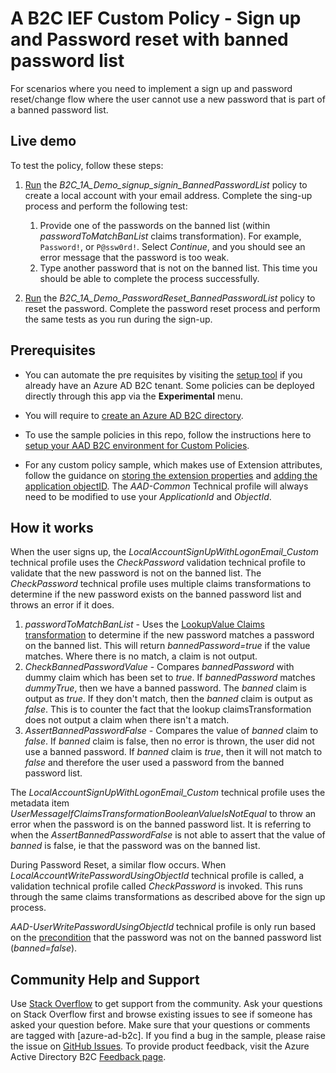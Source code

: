 # A B2C IEF Custom Policy - Sign up and Password reset with banned password list

For scenarios where you need to implement a sign up and password reset/change flow where the user cannot use a new password that is part of a banned password list.

## Live demo

To test the policy, follow these steps:

1. [Run](https://b2clivedemo.b2clogin.com/b2clivedemo.onmicrosoft.com/B2C_1A_Demo_signup_signin_BannedPasswordList/oauth2/v2.0/authorize?client_id=cfaf887b-a9db-4b44-ac47-5efff4e2902c&nonce=defaultNonce&redirect_uri=https%3A%2F%2Fjwt.ms&scope=openid&response_type=id_token&prompt=login) the *B2C_1A_Demo_signup_signin_BannedPasswordList* policy to create a local account with your email address. Complete the sing-up process and perform the following test:
    1. Provide one of the passwords on the banned list (within *passwordToMatchBanList* claims transformation). For example, `Password!`, or `P@ssw0rd!`. Select *Continue*, and you should see an error message that the password is too weak.
    1. Type another password that is not on the banned list. This time you should be able to complete the process successfully.

1. [Run](https://b2clivedemo.b2clogin.com/b2clivedemo.onmicrosoft.com/B2C_1A_Demo_PasswordReset_BannedPasswordList/oauth2/v2.0/authorize?client_id=cfaf887b-a9db-4b44-ac47-5efff4e2902c&nonce=defaultNonce&redirect_uri=https%3A%2F%2Fjwt.ms&scope=openid&response_type=id_token&prompt=login) the *B2C_1A_Demo_PasswordReset_BannedPasswordList* policy to reset the password. Complete the password reset process and perform the same tests as you run during the sign-up.


## Prerequisites

- You can automate the pre requisites by visiting the [setup tool](https://aka.ms/iefsetup) if you already have an Azure AD B2C tenant. Some policies can be deployed directly through this app via the **Experimental** menu.

- You will require to [create an Azure AD B2C directory](https://docs.microsoft.com/azure/active-directory-b2c/tutorial-create-tenant).

- To use the sample policies in this repo, follow the instructions here to [setup your AAD B2C environment for Custom Policies](https://docs.microsoft.com/azure/active-directory-b2c/active-directory-b2c-get-started-custom).

- For any custom policy sample, which makes use of Extension attributes, follow the guidance on [storing the extension properties](https://docs.microsoft.com/azure/active-directory-b2c/active-directory-b2c-create-custom-attributes-profile-edit-custom#create-a-new-application-to-store-the-extension-properties) and [adding the application objectID](https://docs.microsoft.com/azure/active-directory-b2c/active-directory-b2c-create-custom-attributes-profile-edit-custom#modify-your-custom-policy-to-add-the-applicationobjectid). The *AAD-Common* Technical profile will always need to be modified to use your *ApplicationId* and *ObjectId*.

## How it works

When the user signs up, the *LocalAccountSignUpWithLogonEmail_Custom* technical profile uses the *CheckPassword* validation technical profile to validate that the new password is not on the banned list. The *CheckPassword* technical profile uses multiple claims transformations to determine if the new password exists on the banned password list and throws an error if it does.

1. *passwordToMatchBanList* - Uses the [LookupValue Claims transformation](https://docs.microsoft.com/azure/active-directory-b2c/string-transformations#lookupvalue) to determine if the new password matches a password on the banned list. This will return *bannedPassword=true* if the value matches. Where there is no match, a claim is not output.
2. *CheckBannedPasswordValue* - Compares *bannedPassword* with dummy claim which has been set to *true*. If  *bannedPassword* matches *dummyTrue*, then we have a banned password. The *banned* claim is output as *true*.
If they don't match, then the *banned* claim is output as *false*. This is to counter the fact that the lookup claimsTransformation does not output a claim when there isn't a match.
3. *AssertBannedPasswordFalse* - Compares the value of *banned* claim to *false*. If *banned* claim is false, then no error is thrown, the user did not use a banned password. If *banned* claim is *true*, then it will not match to *false* and therefore the user used a password from the banned password list.

The *LocalAccountSignUpWithLogonEmail_Custom* technical profile uses the metadata item *UserMessageIfClaimsTransformationBooleanValueIsNotEqual* to throw an error when the password is on the banned password list. It is referring to when the *AssertBannedPasswordFalse* is not able to assert that the value of *banned* is false, ie that the password was on the banned list.

During Password Reset, a similar flow occurs. When *LocalAccountWritePasswordUsingObjectId* technical profile is called, a validation technical profile called *CheckPassword* is invoked. This runs through the same claims transformations as described above for the sign up process.

*AAD-UserWritePasswordUsingObjectId* technical profile is only run based on the [precondition](https://docs.microsoft.com/azure/active-directory-b2c/validation-technical-profile) that the password was not on the banned password list (*banned=false*).

## Community Help and Support

Use [Stack Overflow](https://stackoverflow.com/questions/tagged/azure-ad-b2c) to get support from the community. Ask your questions on Stack Overflow first and browse existing issues to see if someone has asked your question before. Make sure that your questions or comments are tagged with [azure-ad-b2c].
If you find a bug in the sample, please raise the issue on [GitHub Issues](https://github.com/azure-ad-b2c/samples/issues).
To provide product feedback, visit the Azure Active Directory B2C [Feedback page](https://feedback.azure.com/forums/169401-azure-active-directory?category_id=160596).